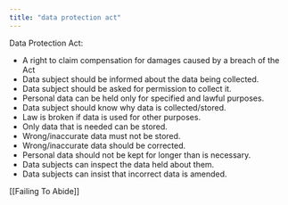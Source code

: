 ```yaml
---
title: "data protection act"
--- 
```

Data Protection Act:
 - A right to claim compensation for damages caused by a breach of the Act
- Data subject should be informed about the data being collected.
- Data subject should be asked for permission to collect it.
- Personal data can be held only for specified and lawful purposes.
- Data subject should know why data is collected/stored.
- Law is broken if data is used for other purposes.
- Only data that is needed can be stored.
- Wrong/inaccurate data must not be stored.
- Wrong/inaccurate data should be corrected.
- Personal data should not be kept for longer than is necessary.
- Data subjects can inspect the data held about them.
- Data subjects can insist that incorrect data is amended.

[[Failing To Abide]]

